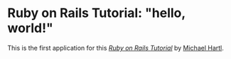 # Ruby on Rails Tutorial: "hello, world!"

This is the first application for this
[*Ruby on Rails Tutorial*](http://www.railstutorial.org/)
by [Michael Hartl](http://www.michaelhartl.com/).